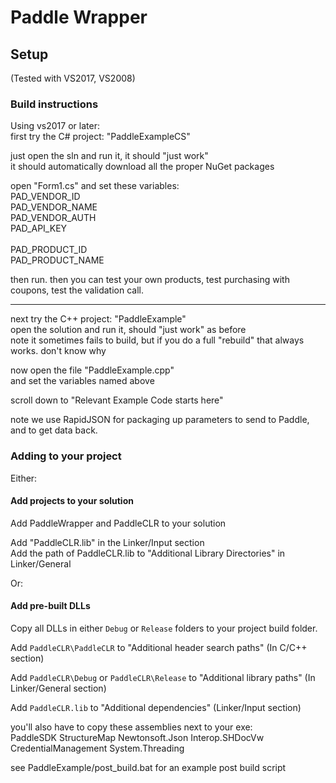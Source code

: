 # Paddle Wrapper

## Setup
(Tested with VS2017, VS2008)


### Build instructions
Using vs2017 or later:<br>
first try the C# project: "PaddleExampleCS"

just open the sln and run it, it should "just work"<br>
it should automatically download all the proper NuGet packages

open "Form1.cs" and set these variables:<br>
PAD_VENDOR_ID<br>
PAD_VENDOR_NAME<br>
PAD_VENDOR_AUTH<br>
PAD_API_KEY<br>
<br>
PAD_PRODUCT_ID<br>
PAD_PRODUCT_NAME<br>

then run. then you can test your own products, test purchasing with coupons, test the validation call.

-----------------------
next try the C++ project: "PaddleExample"<br>
open the solution and run it, should "just work" as before<br>
note it sometimes fails to build, but if you do a full "rebuild" that always works. don't know why

now open the file "PaddleExample.cpp"<br>
and set the variables named above

scroll down to "Relevant Example Code starts here"

note we use RapidJSON for packaging up parameters to send to Paddle, and to get data back.

### Adding to your project

Either:

#### Add projects to your solution 

Add PaddleWrapper and PaddleCLR to your solution

Add "PaddleCLR.lib" in the Linker/Input section<br>
Add the path of PaddleCLR.lib to "Additional Library Directories" in Linker/General

Or: 

#### Add pre-built DLLs

Copy all DLLs in either `Debug` or `Release` folders to your project build folder.

Add `PaddleCLR\PaddleCLR` to "Additional header search paths" (In C/C++ section)

Add `PaddleCLR\Debug` or `PaddleCLR\Release` to "Additional library paths" (In Linker/General section)

Add `PaddleCLR.lib` to "Additional dependencies" (Linker/Input section)

you'll also have to copy these assemblies next to your exe:<br>
PaddleSDK StructureMap Newtonsoft.Json Interop.SHDocVw CredentialManagement System.Threading

see PaddleExample/post_build.bat for an example post build script

